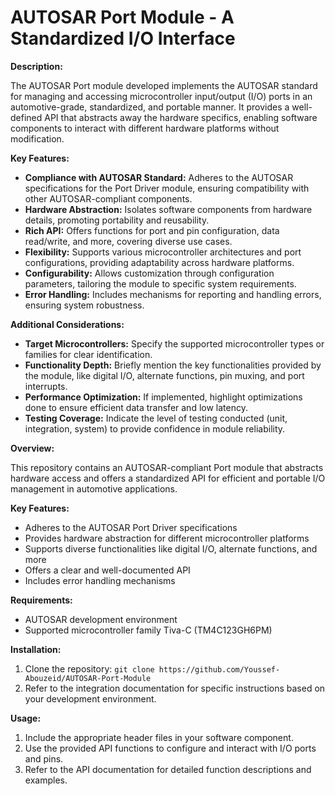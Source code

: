 # AUTOSAR Port Module - A Standardized I/O Interface

**Description:**

The AUTOSAR Port module developed implements the AUTOSAR standard for managing and accessing microcontroller input/output (I/O) ports in an automotive-grade, standardized, and portable manner. It provides a well-defined API that abstracts away the hardware specifics, enabling software components to interact with different hardware platforms without modification.

**Key Features:**

- **Compliance with AUTOSAR Standard:** Adheres to the AUTOSAR specifications for the Port Driver module, ensuring compatibility with other AUTOSAR-compliant components.
- **Hardware Abstraction:** Isolates software components from hardware details, promoting portability and reusability.
- **Rich API:** Offers functions for port and pin configuration, data read/write, and more, covering diverse use cases.
- **Flexibility:** Supports various microcontroller architectures and port configurations, providing adaptability across hardware platforms.
- **Configurability:** Allows customization through configuration parameters, tailoring the module to specific system requirements.
- **Error Handling:** Includes mechanisms for reporting and handling errors, ensuring system robustness.

**Additional Considerations:**

- **Target Microcontrollers:** Specify the supported microcontroller types or families for clear identification.
- **Functionality Depth:** Briefly mention the key functionalities provided by the module, like digital I/O, alternate functions, pin muxing, and port interrupts.
- **Performance Optimization:** If implemented, highlight optimizations done to ensure efficient data transfer and low latency.
- **Testing Coverage:** Indicate the level of testing conducted (unit, integration, system) to provide confidence in module reliability.

**Overview:**

This repository contains an AUTOSAR-compliant Port module that abstracts hardware access and offers a standardized API for efficient and portable I/O management in automotive applications.

**Key Features:**

* Adheres to the AUTOSAR Port Driver specifications
* Provides hardware abstraction for different microcontroller platforms
* Supports diverse functionalities like digital I/O, alternate functions, and more
* Offers a clear and well-documented API
* Includes error handling mechanisms

**Requirements:**

* AUTOSAR development environment
* Supported microcontroller family Tiva-C (TM4C123GH6PM) 

**Installation:**

1. Clone the repository: `git clone https://github.com/Youssef-Abouzeid/AUTOSAR-Port-Module`
2. Refer to the integration documentation for specific instructions based on your development environment.

**Usage:**

1. Include the appropriate header files in your software component.
2. Use the provided API functions to configure and interact with I/O ports and pins.
3. Refer to the API documentation for detailed function descriptions and examples.


